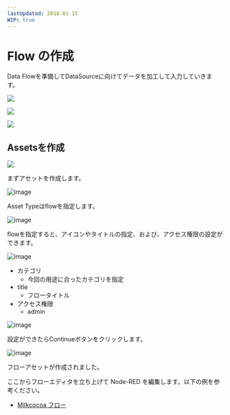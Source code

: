 ```yaml
---
lastUpdated: 2018-01-15
WIP: true
---
```


# Flow の作成

Data Flowを準備してDataSourceに向けてデータを加工して入力していきます。

![](https://i.gyazo.com/1e90909b5ecefe56ff1934aa41e5a7b9.png)

![](/_asset/images/enebular-developers-createprojectmodal.png)

![](https://i.gyazo.com/69a5b817e8681349f45373eb7aead486.png)

## Assetsを作成

![](https://i.gyazo.com/e521afd4d489291aa774fe9429cf3321.png)

まずアセットを作成します。

![image](/_asset/images/Flow/CreateFlow/flow-create-flow_07.png)

Asset Typeはflowを指定します。

![image](/_asset/images/Flow/CreateFlow/flow-create-flow_08.png)

flowを指定すると、アイコンやタイトルの指定、および、アクセス権限の設定ができます。

![image](/_asset/images/Flow/CreateFlow/flow-create-flow_09.png)

* カテゴリ
    * 今回の用途に合ったカテゴリを指定
* title
    * フロータイトル
* アクセス権限
    * admin

![image](/_asset/images/Flow/CreateFlow/flow-create-flow_10.png)

設定ができたらContinueボタンをクリックします。

![image](/_asset/images/Flow/CreateFlow/flow-create-flow_11.png)

フローアセットが作成されました。

ここからフローエディタを立ち上げて Node-RED を編集します。以下の例を参考ください。

- [Milkcocoa フロー](./FlowExampleMilkcocoa.md)